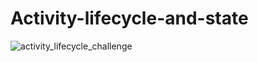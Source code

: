 # Activity-lifecycle-and-state
![activity_lifecycle_challenge](https://user-images.githubusercontent.com/50354069/161395345-cd23c18d-439a-4808-8afe-46fea972cab1.gif)
